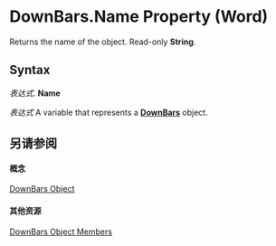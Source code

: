 
# DownBars.Name Property (Word)

Returns the name of the object. Read-only  **String**.


## Syntax

 _表达式_. **Name**

 _表达式_ A variable that represents a **[DownBars](d0cf170e-0c58-2d01-a4b2-1eaf65dbfa3c.md)** object.


## 另请参阅


#### 概念


[DownBars Object](d0cf170e-0c58-2d01-a4b2-1eaf65dbfa3c.md)
#### 其他资源


[DownBars Object Members](http://msdn.microsoft.com/library/ed402462-03fc-d980-6f8d-b3e7ae72aee2%28Office.15%29.aspx)